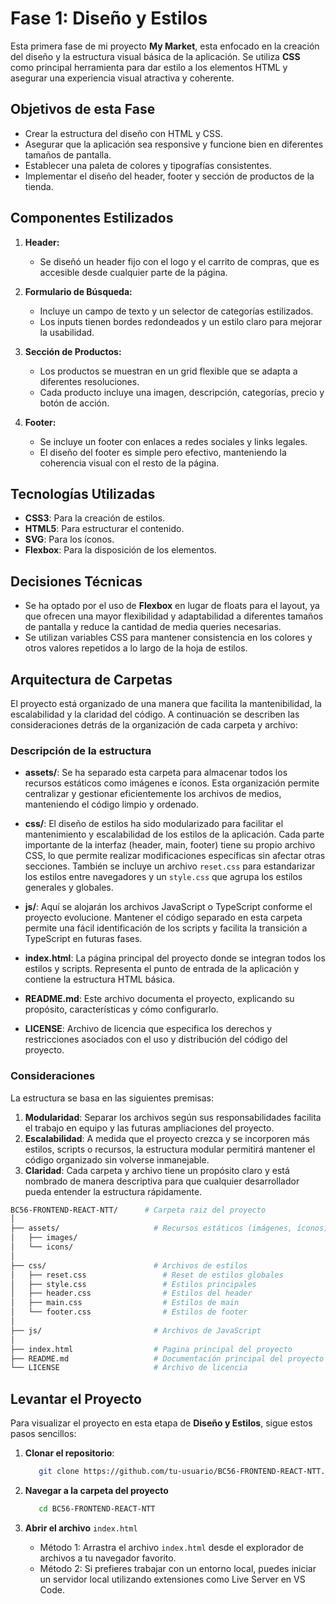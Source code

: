 # Fase 1: Diseño y Estilos

Esta primera fase de mi proyecto **My Market**, esta enfocado en la creación del diseño y la estructura visual básica de la aplicación. Se utiliza **CSS** como principal herramienta para dar estilo a los elementos HTML y asegurar una experiencia visual atractiva y coherente.

## Objetivos de esta Fase

- Crear la estructura del diseño con HTML y CSS.
- Asegurar que la aplicación sea responsive y funcione bien en diferentes tamaños de pantalla.
- Establecer una paleta de colores y tipografías consistentes.
- Implementar el diseño del header, footer y sección de productos de la tienda.

## Componentes Estilizados

1. **Header:**

   - Se diseñó un header fijo con el logo y el carrito de compras, que es accesible desde cualquier parte de la página.

2. **Formulario de Búsqueda:**

   - Incluye un campo de texto y un selector de categorías estilizados.
   - Los inputs tienen bordes redondeados y un estilo claro para mejorar la usabilidad.

3. **Sección de Productos:**

   - Los productos se muestran en un grid flexible que se adapta a diferentes resoluciones.
   - Cada producto incluye una imagen, descripción, categorías, precio y botón de acción.

4. **Footer:**
   - Se incluye un footer con enlaces a redes sociales y links legales.
   - El diseño del footer es simple pero efectivo, manteniendo la coherencia visual con el resto de la página.

## Tecnologías Utilizadas

- **CSS3**: Para la creación de estilos.
- **HTML5**: Para estructurar el contenido.
- **SVG**: Para los íconos.
- **Flexbox**: Para la disposición de los elementos.

## Decisiones Técnicas

- Se ha optado por el uso de **Flexbox** en lugar de floats para el layout, ya que ofrecen una mayor flexibilidad y adaptabilidad a diferentes tamaños de pantalla y reduce la cantidad de media queries necesarias.
- Se utilizan variables CSS para mantener consistencia en los colores y otros valores repetidos a lo largo de la hoja de estilos.

## Arquitectura de Carpetas

El proyecto está organizado de una manera que facilita la mantenibilidad, la escalabilidad y la claridad del código. A continuación se describen las consideraciones detrás de la organización de cada carpeta y archivo:


### Descripción de la estructura

- **assets/**: Se ha separado esta carpeta para almacenar todos los recursos estáticos como imágenes e íconos. Esta organización permite centralizar y gestionar eficientemente los archivos de medios, manteniendo el código limpio y ordenado.
  
- **css/**: El diseño de estilos ha sido modularizado para facilitar el mantenimiento y escalabilidad de los estilos de la aplicación. Cada parte importante de la interfaz (header, main, footer) tiene su propio archivo CSS, lo que permite realizar modificaciones específicas sin afectar otras secciones. También se incluye un archivo `reset.css` para estandarizar los estilos entre navegadores y un `style.css` que agrupa los estilos generales y globales.

- **js/**: Aquí se alojarán los archivos JavaScript o TypeScript conforme el proyecto evolucione. Mantener el código separado en esta carpeta permite una fácil identificación de los scripts y facilita la transición a TypeScript en futuras fases.

- **index.html**: La página principal del proyecto donde se integran todos los estilos y scripts. Representa el punto de entrada de la aplicación y contiene la estructura HTML básica.

- **README.md**: Este archivo documenta el proyecto, explicando su propósito, características y cómo configurarlo.

- **LICENSE**: Archivo de licencia que especifica los derechos y restricciones asociados con el uso y distribución del código del proyecto.

### Consideraciones

La estructura se basa en las siguientes premisas:

1. **Modularidad**: Separar los archivos según sus responsabilidades facilita el trabajo en equipo y las futuras ampliaciones del proyecto.
2. **Escalabilidad**: A medida que el proyecto crezca y se incorporen más estilos, scripts o recursos, la estructura modular permitirá mantener el código organizado sin volverse inmanejable.
3. **Claridad**: Cada carpeta y archivo tiene un propósito claro y está nombrado de manera descriptiva para que cualquier desarrollador pueda entender la estructura rápidamente.




```bash
BC56-FRONTEND-REACT-NTT/      # Carpeta raiz del proyecto
│
├── assets/                     # Recursos estáticos (imágenes, íconos)
│   ├── images/
│   └── icons/
│
├── css/                        # Archivos de estilos
│   ├── reset.css                 # Reset de estilos globales
│   ├── style.css                 # Estilos principales
│   ├── header.css                # Estilos del header
│   ├── main.css                  # Estilos de main
│   └── footer.css                # Estilos de footer
│
├── js/                         # Archivos de JavaScript
│
├── index.html                  # Pagina principal del proyecto
├── README.md                   # Documentación principal del proyecto
└── LICENSE                     # Archivo de licencia

```

## Levantar el Proyecto

Para visualizar el proyecto en esta etapa de **Diseño y Estilos**, sigue estos pasos sencillos:

1. **Clonar el repositorio**: 
   
   ```bash
      git clone https://github.com/tu-usuario/BC56-FRONTEND-REACT-NTT.git
   ```
2. **Navegar a la carpeta del proyecto**

   ```bash
      cd BC56-FRONTEND-REACT-NTT
   ```
3. **Abrir el archivo** `index.html`

   - Método 1: Arrastra el archivo `index.html` desde el explorador de archivos a tu navegador favorito.
   - Método 2: Si prefieres trabajar con un entorno local, puedes iniciar un servidor local utilizando extensiones como Live Server en VS Code.